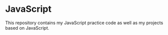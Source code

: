 # JavaScript
This repository contains my JavaScript practice code as well as my projects based on JavaScript.
